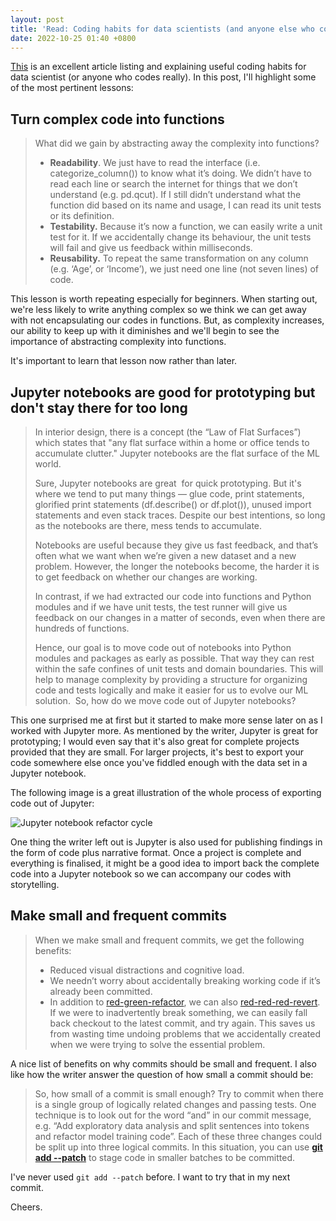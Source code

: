 ```yaml
---
layout: post
title: 'Read: Coding habits for data scientists (and anyone else who codes)'
date: 2022-10-25 01:40 +0800
---
```


[This](https://www.thoughtworks.com/insights/blog/coding-habits-data-scientists) is an excellent article listing and explaining useful coding habits for data scientist (or anyone who codes really). In this post, I'll highlight some of the most pertinent lessons:

## Turn complex code into functions

> What did we gain by abstracting away the complexity into functions?
> -   **Readability**. We just have to read the interface (i.e. categorize_column()) to know what it’s doing. We didn’t have to read each line or search the internet for things that we don’t understand (e.g. pd.qcut). If I still didn’t understand what the function did based on its name and usage, I can read its unit tests or its definition.
> -   **Testability.** Because it’s now a function, we can easily write a unit test for it. If we accidentally change its behaviour, the unit tests will fail and give us feedback within milliseconds.
> -   **Reusability.** To repeat the same transformation on any column (e.g. ‘Age’, or ‘Income’), we just need one line (not seven lines) of code.

This lesson is worth repeating especially for beginners. When starting out, we're less likely to write anything complex so we think we can get away with not encapsulating our codes in functions. But, as complexity increases, our ability to keep up with it diminishes and we'll begin to see the importance of abstracting complexity into functions.

It's important to learn that lesson now rather than later.

## Jupyter notebooks are good for prototyping but don't stay there for too long


> In interior design, there is a concept (the “Law of Flat Surfaces”) which states that "any flat surface within a home or office tends to accumulate clutter." Jupyter notebooks are the flat surface of the ML world. 
> 
> Sure, Jupyter notebooks are great  for quick prototyping. But it's where we tend to put many things — glue code, print statements, glorified print statements (df.describe() or df.plot()), unused import statements and even stack traces. Despite our best intentions, so long as the notebooks are there, mess tends to accumulate. 
> 
> Notebooks are useful because they give us fast feedback, and that’s often what we want when we’re given a new dataset and a new problem. However, the longer the notebooks become, the harder it is to get feedback on whether our changes are working. 
> 
> In contrast, if we had extracted our code into functions and Python modules and if we have unit tests, the test runner will give us feedback on our changes in a matter of seconds, even when there are hundreds of functions.  
> 
> Hence, our goal is to move code out of notebooks into Python modules and packages as early as possible. That way they can rest within the safe confines of unit tests and domain boundaries. This will help to manage complexity by providing a structure for organizing code and tests logically and make it easier for us to evolve our ML solution.  So, how do we move code out of Jupyter notebooks?

This one surprised me at first but it started to make more sense later on as I worked with Jupyter more. As mentioned by the writer, Jupyter is great for prototyping; I would even say that it's also great for complete projects provided that they are small. For larger projects, it's best to export your code somewhere else once you've fiddled enough with the data set in a Jupyter notebook.

The following image is a great illustration of the whole process of exporting code out of Jupyter:

![Jupyter notebook refactor cycle](https://pocket-image-cache.com//filters:format(jpg):extract_focal()/https%3A%2F%2Fwww.thoughtworks.com%2Fcontent%2Fdam%2Fthoughtworks%2Fimages%2Fphotography%2Finline-image%2Finsights%2Fblog%2Fdata-engineering%2Fblg_inline_coding_habits_data_scientists_02.png)


One thing the writer left out is Jupyter is also used for publishing findings in the form of code plus narrative format. Once a project is complete and everything is finalised, it might be a good idea to import back the complete code into a Jupyter notebook so we can accompany our codes with storytelling.

## Make small and frequent commits

> When we make small and frequent commits, we get the following benefits:
> -   Reduced visual distractions and cognitive load.
> -   We needn’t worry about accidentally breaking working code if it’s already been committed.
> -   In addition to [red-green-refactor](https://blog.cleancoder.com/uncle-bob/2014/12/17/TheCyclesOfTDD.html), we can also [red-red-red-revert](https://www.facebook.com/notes/kent-beck/one-bite-at-a-time-partitioning-complexity/1716882961677894/). If we were to inadvertently break something, we can easily fall back checkout to the latest commit, and try again. This saves us from wasting time undoing problems that we accidentally created when we were trying to solve the essential problem.

A nice list of benefits on why commits should be small and frequent. I also like how the writer answer the question of how small a commit should be:

> So, how small of a commit is small enough? Try to commit when there is a single group of logically related changes and passing tests. One technique is to look out for the word “and” in our commit message, e.g. “Add exploratory data analysis and split sentences into tokens and refactor model training code”. Each of these three changes could be split up into three logical commits. In this situation, you can use **[git add --patch](https://nuclearsquid.com/writings/git-add/)** to stage code in smaller batches to be committed.

I've never used `git add --patch` before. I want to try that in my next commit.

Cheers.
